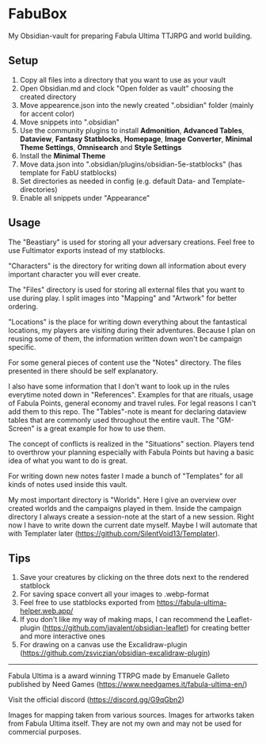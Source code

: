 # FabuBox
My Obsidian-vault for preparing Fabula Ultima TTJRPG and world building.

## Setup
1. Copy all files into a directory that you want to use as your vault
2. Open Obsidian.md and clock "Open folder as vault" choosing the created directory
3. Move appearence.json into the newly created ".obsidian" folder (mainly for accent color)
4. Move snippets into ".obsidian"
5. Use the community plugins to install **Admonition**, **Advanced Tables**, **Dataview**, **Fantasy Statblocks**, **Homepage**, **Image Converter**, **Minimal Theme Settings**, **Omnisearch** and **Style Settings**
6. Install the **Minimal Theme**
7. Move data.json into ".obsidian/plugins/obsidian-5e-statblocks" (has template for FabU statblocks)
8. Set directories as needed in config (e.g. default Data- and Template-directories)
9. Enable all snippets under "Appearance"

## Usage
The "Beastiary" is used for storing all your adversary creations. Feel free to use Fultimator exports instead of my statblocks. 

"Characters" is the directory for writing down all information about every important character you will ever create.

The "Files" directory is used for storing all external files that you want to use during play. I split images into "Mapping" and "Artwork" for better ordering.

"Locations" is the place for writing down everything about the fantastical locations, my players are visiting during their adventures. Because I plan on reusing some of them, the information written down won't be campaign specific.

For some general pieces of content use the "Notes" directory. The files presented in there should be self explanatory. 

I also have some information that I don't want to look up in the rules everytime noted down in "References". Examples for that are rituals, usage of Fabula Points, general economy and travel rules. For legal reasons I can't add them to this repo. The "Tables"-note is meant for declaring dataview tables that are commonly used throughout the entire vault. The "GM-Screen" is a great example for how to use them.

The concept of conflicts is realized in the "Situations" section. Players tend to overthrow your planning especially with Fabula Points but having a basic idea of what you want to do is great.

For writing down new notes faster I made a bunch of "Templates" for all kinds of notes used inside this vault.

My most important directory is "Worlds". Here I give an overview over created worlds and the campaigns played in them. Inside the campaign directory I always create a session-note at the start of a new session. Right now I have to write down the current date myself. Maybe I will automate that with Templater later (https://github.com/SilentVoid13/Templater).

## Tips
1. Save your creatures by clicking on the three dots next to the rendered statblock
2. For saving space convert all your images to .webp-format
3. Feel free to use statblocks exported from https://fabula-ultima-helper.web.app/
4. If you don't like my way of making maps, I can recommend the Leaflet-plugin (https://github.com/javalent/obsidian-leaflet) for creating better and more interactive ones
5. For drawing on a canvas use the Excalidraw-plugin (https://github.com/zsviczian/obsidian-excalidraw-plugin)

***

Fabula Ultima is a award winning TTRPG made by Emanuele Galleto published by Need Games (https://www.needgames.it/fabula-ultima-en/)

Visit the official discord (https://discord.gg/G9qGbn2)

Images for mapping taken from various sources. Images for artworks taken from Fabula Ultima itself. They are not my own and may not be used for commercial purposes.
